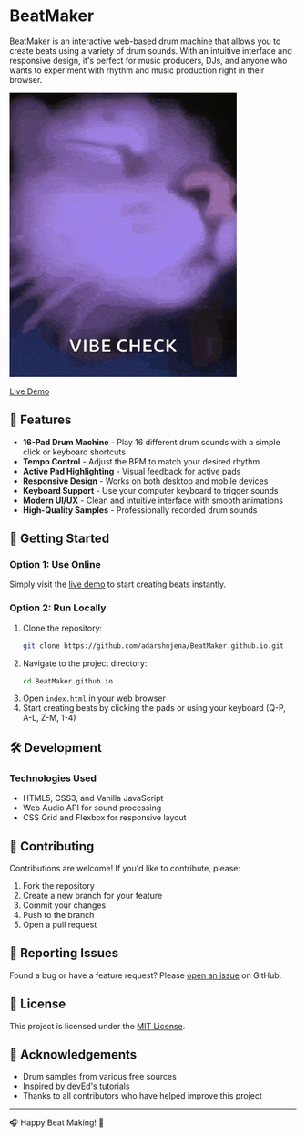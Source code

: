 # BeatMaker

BeatMaker is an interactive web-based drum machine that allows you to create beats using a variety of drum sounds. With an intuitive interface and responsive design, it's perfect for music producers, DJs, and anyone who wants to experiment with rhythm and music production right in their browser.

![BeatMaker Screenshot](/vibe-cat.gif)

[Live Demo](https://adarshnjena.github.io/BeatMaker.github.io/)

## 🎵 Features

- **16-Pad Drum Machine** - Play 16 different drum sounds with a simple click or keyboard shortcuts
- **Tempo Control** - Adjust the BPM to match your desired rhythm
- **Active Pad Highlighting** - Visual feedback for active pads
- **Responsive Design** - Works on both desktop and mobile devices
- **Keyboard Support** - Use your computer keyboard to trigger sounds
- **Modern UI/UX** - Clean and intuitive interface with smooth animations
- **High-Quality Samples** - Professionally recorded drum sounds

## 🚀 Getting Started

### Option 1: Use Online
Simply visit the [live demo](https://adarshnjena.github.io/BeatMaker.github.io/) to start creating beats instantly.

### Option 2: Run Locally
1. Clone the repository:
   ```bash
   git clone https://github.com/adarshnjena/BeatMaker.github.io.git
   ```
2. Navigate to the project directory:
   ```bash
   cd BeatMaker.github.io
   ```
3. Open `index.html` in your web browser
4. Start creating beats by clicking the pads or using your keyboard (Q-P, A-L, Z-M, 1-4)

## 🛠️ Development

### Technologies Used
- HTML5, CSS3, and Vanilla JavaScript
- Web Audio API for sound processing
- CSS Grid and Flexbox for responsive layout

## 🤝 Contributing

Contributions are welcome! If you'd like to contribute, please:
1. Fork the repository
2. Create a new branch for your feature
3. Commit your changes
4. Push to the branch
5. Open a pull request

## 🐛 Reporting Issues

Found a bug or have a feature request? Please [open an issue](https://github.com/adarshnjena/BeatMaker.github.io/issues) on GitHub.

## 📄 License

This project is licensed under the [MIT License](LICENSE.txt).

## 🙏 Acknowledgements

- Drum samples from various free sources
- Inspired by [devEd](https://www.youtube.com/c/DevEd)'s tutorials
- Thanks to all contributors who have helped improve this project

---

🎧 Happy Beat Making! 🥁
